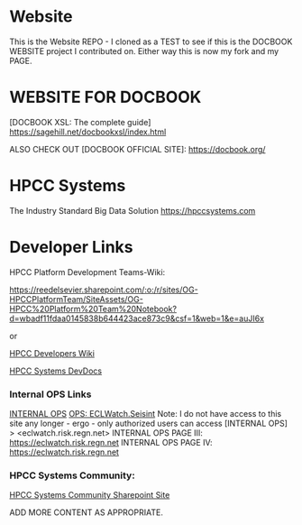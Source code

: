 Website
=======

This is the Website REPO - I cloned as a TEST to see if this is the DOCBOOK WEBSITE project I contributed on. 
Either way this is now my fork and my PAGE. 

# WEBSITE FOR DOCBOOK
[DOCBOOK XSL: The complete guide] <https://sagehill.net/docbookxsl/index.html>

ALSO CHECK OUT [DOCBOOK OFFICIAL SITE]: <https://docbook.org/>

# HPCC Systems
The Industry Standard Big Data Solution 
<https://hpccsystems.com>

# Developer Links
HPCC Platform Development Teams-Wiki:

<https://reedelsevier.sharepoint.com/:o:/r/sites/OG-HPCCPlatformTeam/SiteAssets/OG-HPCC%20Platform%20Team%20Notebook?d=wbadf11fdaa0145838b644423ace873c9&csf=1&web=1&e=auJI6x>

or 

[HPCC Developers Wiki](https://reedelsevier.sharepoint.com/:o:/r/sites/OG-HPCCPlatformTeam/SiteAssets/OG-HPCC%20Platform%20Team%20Notebook?d=wbadf11fdaa0145838b644423ace873c9&csf=1&web=1&e=8AvouV)

[HPCC Systems DevDocs](https://g-pan.github.io/HPCC-Platform/devdoc/README.html)

### Internal OPS Links
[INTERNAL OPS](https://eclwatch.risk.regn.net)
[OPS: ECLWatch.Seisint](http://eclwatch.seisint.com/)
 Note: I do not have access to this site any longer - ergo -  only authorized users can access 
[INTERNAL OPS] > <eclwatch.risk.regn.net>
INTERNAL OPS PAGE III:  https://eclwatch.risk.regn.net
INTERNAL OPS PAGE IV:  <https://eclwatch.risk.regn.net>

### HPCC Systems Community:
[HPCC Systems Community Sharepoint Site](https://reedelsevier.sharepoint.com/:u:/r/sites/the_Link/HPCC/SitePages/Home.aspx?csf=1&web=1&e=ktxtBP)

ADD MORE CONTENT AS APPROPRIATE.
